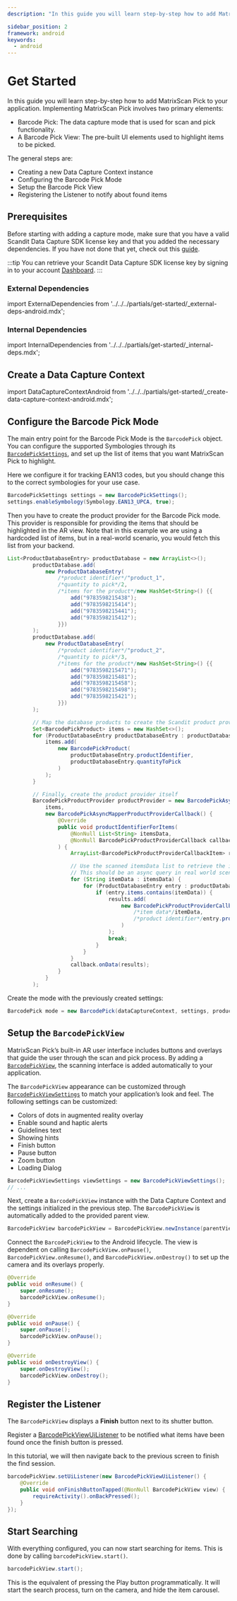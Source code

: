 ```yaml
---
description: "In this guide you will learn step-by-step how to add MatrixScan Pick to your application. Implementing MatrixScan Pick involves two primary elements:                                                                              "

sidebar_position: 2
framework: android
keywords:
  - android
---
```


# Get Started

In this guide you will learn step-by-step how to add MatrixScan Pick to your application. Implementing MatrixScan Pick involves two primary elements:

- Barcode Pick: The data capture mode that is used for scan and pick functionality.
- A Barcode Pick View: The pre-built UI elements used to highlight items to be picked.

The general steps are:

- Creating a new Data Capture Context instance
- Configuring the Barcode Pick Mode
- Setup the Barcode Pick View
- Registering the Listener to notify about found items

## Prerequisites

Before starting with adding a capture mode, make sure that you have a valid Scandit Data Capture SDK license key and that you added the necessary dependencies. If you have not done that yet, check out this [guide](/sdks/android/add-sdk).

:::tip
You can retrieve your Scandit Data Capture SDK license key by signing in to your account [Dashboard](https://ssl.scandit.com/dashboard/sign-in).
:::

### External Dependencies

import ExternalDependencies from '../../../partials/get-started/_external-deps-android.mdx';

<ExternalDependencies/>

### Internal Dependencies

import InternalDependencies from '../../../partials/get-started/_internal-deps.mdx';

<InternalDependencies/>

## Create a Data Capture Context

import DataCaptureContextAndroid from '../../../partials/get-started/_create-data-capture-context-android.mdx';

<DataCaptureContextAndroid/>

## Configure the Barcode Pick Mode

The main entry point for the Barcode Pick Mode is the `BarcodePick` object. You can configure the supported Symbologies through its [`BarcodePickSettings`](https://docs.scandit.com/7.6/data-capture-sdk/android/barcode-capture/api/barcode-pick-settings.html), and set up the list of items that you want MatrixScan Pick to highlight.

Here we configure it for tracking EAN13 codes, but you should change this to the correct symbologies for your use case.

```java
BarcodePickSettings settings = new BarcodePickSettings();
settings.enableSymbology(Symbology.EAN13_UPCA, true);
```

Then you have to create the product provider for the Barcode Pick mode. This provider is responsible for providing the items that should be highlighted in the AR view. Note that in this example we are using a hardcoded list of items, but in a real-world scenario, you would fetch this list from your backend.

```java
List<ProductDatabaseEntry> productDatabase = new ArrayList<>();
        productDatabase.add(
            new ProductDatabaseEntry(
                /*product identifier*/"product_1",
                /*quantity to pick*/2,
                /*items for the product*/new HashSet<String>() {{
                    add("9783598215438");
                    add("9783598215414");
                    add("9783598215441");
                    add("9783598215412");
                }})
        );
        productDatabase.add(
            new ProductDatabaseEntry(
                /*product identifier*/"product_2",
                /*quantity to pick*/3,
                /*items for the product*/new HashSet<String>() {{
                    add("9783598215471");
                    add("9783598215481");
                    add("9783598215458");
                    add("9783598215498");
                    add("9783598215421");
                }})
        );

        // Map the database products to create the Scandit product provider input.
        Set<BarcodePickProduct> items = new HashSet<>();
        for (ProductDatabaseEntry productDatabaseEntry : productDatabase) {
            items.add(
                new BarcodePickProduct(
                    productDatabaseEntry.productIdentifier,
                    productDatabaseEntry.quantityToPick
                )
            );
        }

        // Finally, create the product provider itself
        BarcodePickProductProvider productProvider = new BarcodePickAsyncMapperProductProvider(
            items,
            new BarcodePickAsyncMapperProductProviderCallback() {
                @Override
                public void productIdentifierForItems(
                    @NonNull List<String> itemsData,
                    @NonNull BarcodePickProductProviderCallback callback
                ) {
                    ArrayList<BarcodePickProductProviderCallbackItem> results = new ArrayList<>();

                    // Use the scanned itemsData list to retrieve the identifier of the product they belong to.
                    // This should be an async query in real world scenarios if there are a lot of products/items to loop.
                    for (String itemData : itemsData) {
                        for (ProductDatabaseEntry entry : productDatabase) {
                            if (entry.items.contains(itemData)) {
                                results.add(
                                    new BarcodePickProductProviderCallbackItem(
                                        /*item data*/itemData,
                                        /*product identifier*/entry.productIdentifier
                                    )
                                );
                                break;
                            }
                        }
                    }
                    callback.onData(results);
                }
            }
        );
```

Create the mode with the previously created settings:

```java
BarcodePick mode = new BarcodePick(dataCaptureContext, settings, productProvider);
```

## Setup the `BarcodePickView`

MatrixScan Pick’s built-in AR user interface includes buttons and overlays that guide the user through the scan and pick process. By adding a [`BarcodePickView`](https://docs.scandit.com/7.6/data-capture-sdk/android/barcode-capture/api/ui/barcode-pick-view.html#class-scandit.datacapture.barcode.pick.ui.BarcodePickView), the scanning interface is added automatically to your application.

The `BarcodePickView` appearance can be customized through [`BarcodePickViewSettings`](https://docs.scandit.com/7.6/data-capture-sdk/android/barcode-capture/api/ui/barcode-pick-view-settings.html#class-scandit.datacapture.barcode.pick.ui.BarcodePickViewSettings) to match your application’s look and feel. The following settings can be customized:

* Colors of dots in augmented reality overlay
* Enable sound and haptic alerts
* Guidelines text
* Showing hints
* Finish button
* Pause button
* Zoom button
* Loading Dialog

```java
BarcodePickViewSettings viewSettings = new BarcodePickViewSettings();
// ...
```

Next, create a `BarcodePickView` instance with the Data Capture Context and the settings initialized in the previous step. The `BarcodePickView` is automatically added to the provided parent view.

```java
BarcodePickView barcodePickView = BarcodePickView.newInstance(parentView, dataCaptureContext, mode, viewSettings);
```

Connect the `BarcodePickView` to the Android lifecycle. The view is dependent on calling `BarcodePickView.onPause()`, `BarcodePickView.onResume()`, and `BarcodePickView.onDestroy()` to set up the camera and its overlays properly.

```java
@Override
public void onResume() {
    super.onResume();
    barcodePickView.onResume();
}

@Override
public void onPause() {
    super.onPause();
    barcodePickView.onPause();
}

@Override
public void onDestroyView() {
    super.onDestroyView(); 
    barcodePickView.onDestroy();
}
```

## Register the Listener

The `BarcodePickView` displays a **Finish** button next to its shutter button. 

Register a [BarcodePickViewUiListener](https://docs.scandit.com/7.6/data-capture-sdk/android/barcode-capture/api/ui/barcode-pick-view.html#interface-scandit.datacapture.barcode.pick.ui.IBarcodePickViewUiListener) to be notified what items have been found once the finish button is pressed.

In this tutorial, we will then navigate back to the previous screen to finish the find session.

```java
barcodePickView.setUiListener(new BarcodePickViewUiListener() {
    @Override
    public void onFinishButtonTapped(@NonNull BarcodePickView view) {
        requireActivity().onBackPressed();
    }
});
```

## Start Searching

With everything configured, you can now start searching for items. This is done by calling `barcodePickView.start()`.

```java
barcodePickView.start();
```

This is the equivalent of pressing the Play button programmatically. It will start the search process, turn on the camera, and hide the item carousel.

